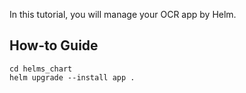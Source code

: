 In this tutorial, you will manage your OCR app by Helm.

## How-to Guide
```shell
cd helms_chart
helm upgrade --install app .
```
